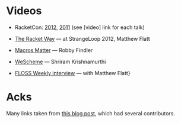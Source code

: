 Videos
======

 * RacketCon: [2012](http://con.racket-lang.org/), [2011](http://con.racket-lang.org/2011) 
   (see [video] link for each talk)

 * [The Racket Way](http://www.infoq.com/presentations/Racket) — at StrangeLoop 2012, Matthew Flatt

 * [Macros Matter](http://www.mefeedia.com/video/26348171) — Robby Findler

 * [WeScheme](http://vidiowiki.com/watch/cydr9yk/) — Shriram Krishnamurthi

 * [FLOSS Weekly interview](http://blog.racket-lang.org/2011/05/racket-on-floss-weekly.html)
   — with Matthew Flatt}

Acks
====

Many links taken from 
[this blog post](http://blog.racket-lang.org/2010/01/scheme-videos-lectures-and-talks-thanks.html), 
which had several contributors.